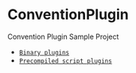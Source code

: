 # ConventionPlugin

Convention Plugin Sample Project
- [`Binary plugins`](https://github.com/chohohee/ConventionPlugin/tree/main)
- [`Precompiled script plugins`](https://github.com/chohohee/ConventionPlugin/tree/precompiled-script-plugins)

